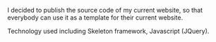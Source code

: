 I decided to publish the source code of my current website, so that everybody can use it as a template for their current website.

Technology used including Skeleton framework, Javascript (JQuery).

